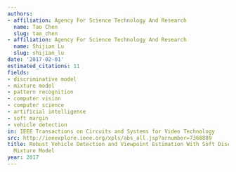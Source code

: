 ```yaml
---
authors:
- affiliation: Agency For Science Technology And Research
  name: Tao Chen
  slug: tao_chen
- affiliation: Agency For Science Technology And Research
  name: Shijian Lu
  slug: shijian_lu
date: '2017-02-01'
estimated_citations: 11
fields:
- discriminative model
- mixture model
- pattern recognition
- computer vision
- computer science
- artificial intelligence
- soft margin
- vehicle detection
in: IEEE Transactions on Circuits and Systems for Video Technology
src: http://ieeexplore.ieee.org/xpls/abs_all.jsp?arnumber=7368889
title: Robust Vehicle Detection and Viewpoint Estimation With Soft Discriminative
  Mixture Model
year: 2017
---
```


